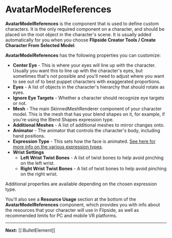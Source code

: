 # AvatarModelReferences

**AvatarModelReferences** is the component that is used to define custom characters. It is the only required component on a character, and should be placed on the root object in the character's scene. It is usually added automatically for you when you choose **Flipside Creator Tools / Create Character From Selected Model**.

**AvatarModelReferences** has the following properties you can customize:

* **Center Eye** - This is where your eyes will line up with the character. Usually you want this to line up with the character's eyes, but sometimes that's not possible and you'll need to adjust where you want to see out of to best puppet characters with exaggerated proportions.
* **Eyes** - A list of objects in the character's hierarchy that should rotate as eyes.
* **Ignore Eye Targets** - Whether a character should recognize eye targets or not.
* **Mesh** - The main SkinnedMeshRenderer component of your character model. This is the mesh that has your blend shapes on it, for example, if you're using the Blend Shapes expression type.
* **Additional Meshes** - A list of additional meshes to mirror changes onto.
* **Animator** - The animator that controls the character's body, including hand positions.
* **Expression Type** - This sets how the face is animated. [See here for more info on the various expression types](/docs/2021.1/creator-tools/concepts/characters).
* **Wrist Settings**
  * **Left Wrist Twist Bones** - A list of twist bones to help avoid pinching on the left wrist.
  * **Right Wrist Twist Bones** - A list of twist bones to help avoid pinching on the right wrist.

Additional properties are available depending on the chosen expression type.

You'll also see a **Resource Usage** section at the bottom of the **AvatarModelReferences** component, which provides you with info about the resources that your character will use in Flipside, as well as recommended limits for PC and mobile VR platforms.

---

**Next:** [[:BulletElement]]

